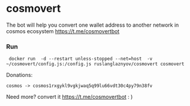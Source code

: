 # cosmovert

The bot will help you convert one wallet address to another network in cosmos ecosystem
https://t.me/cosmovertbot

### Run
```
 docker run  -d --restart unless-stopped --net=host  -v ~/cosmovert/config.js:/config.js ruslanglaznyov/cosmovert cosmovert
```
Donations:

`cosmos -> cosmos1rxgykl9vgkjwaq5q99lu66vdt30c4py79n38fv`

Need more? convert it https://t.me/cosmovertbot : ) 
